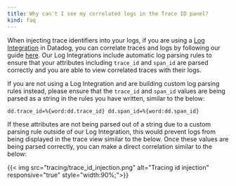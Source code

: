 ```yaml
---
title: Why can't I see my correlated logs in the Trace ID panel?
kind: faq
---
```


When injecting trace identifiers into your logs, if you are using a [Log Integration][1] in Datadog, you can correlate traces and logs by following our guide [here][2]. Our Log Integrations include automatic log parsing rules to ensure that your attributes including `trace_id` and `span_id` are parsed correctly and you are able to view correlated traces with their logs.

If you are not using a Log Integration and are building custom log parsing rules instead, please ensure that the `trace_id` and `span_id` values are being parsed as a string in the rules you have written, similar to the below: 

```
dd.trace_id=%{word:dd.trace_id} dd.span_id=%{word:dd.span_id}
```

If these attributes are not being parsed out of a string due to a custom parsing rule outside of our Log Integration, this would prevent logs from being displayed in the trace view similar to the below. Once these values are being parsed correctly, you can make a direct correlation similar to the below:

{{< img src="tracing/trace_id_injection.png" alt="Tracing id injection" responsive="true" style="width:90%;">}}

[1]: logs/log_collection
[2]: tracing/advanced_usage/#correlate-traces-and-logs
